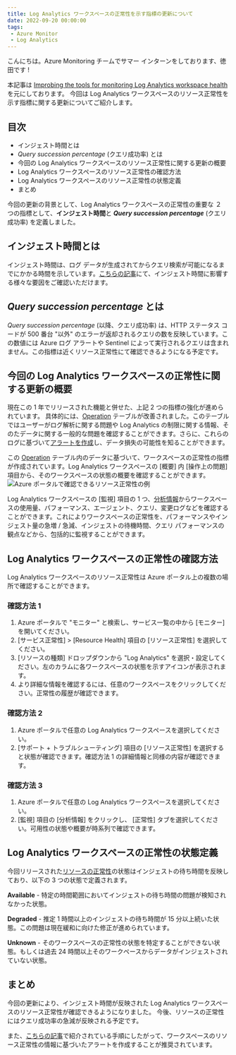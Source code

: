```yaml
---
title: Log Analytics ワークスペースの正常性を示す指標の更新について
date: 2022-09-20 00:00:00
tags:
 - Azure Monitor
 - Log Analytics
---
```


こんにちは。Azure Monitoring チームでサマー インターンをしております、徳田です ! 

本記事は [Improbing the tools for monitoring Log Analytics workspace health](https://techcommunity.microsoft.com/t5/azure-observability-blog/improving-the-tools-for-monitoring-log-analytics-workspace/ba-p/3566634) を元にしております。 
今回は Log Analytics ワークスペースのリソース正常性を示す指標に関する更新についてご紹介します。

<!-- more -->

## 目次
- インジェスト時間とは
- *Query succession percentage* (クエリ成功率) とは
- 今回の Log Analytics ワークスペースのリソース正常性に関する更新の概要
- Log Analytics ワークスペースのリソース正常性の確認方法
- Log Analytics ワークスペースのリソース正常性の状態定義
- まとめ

今回の更新の背景として、Log Analytics ワークスペースの正常性の重要な ２ つの指標として、**インジェスト時間**と ***Query succession percentage*** (クエリ成功率) を定義しました。

## インジェスト時間とは
インジェスト時間は、ログ データが生成されてからクエリ検索が可能になるまでにかかる時間を示しています。[こちらの記事](https://docs.microsoft.com/ja-jp/azure/azure-monitor/logs/data-ingestion-time)にて、インジェスト時間に影響する様々な要因をご確認いただけます。

## *Query succession percentage* とは
*Query succession percentage* (以降、クエリ成功率) は、HTTP ステータス コードが 500 番台 "以外" のエラーが返却されるクエリの数を反映しています。この数値には Azure ログ アラートや Sentinel によって実行されるクエリは含まれません。この指標は近くリソース正常性にて確認できるようになる予定です。

## 今回の Log Analytics ワークスペースの正常性に関する更新の概要
現在この 1 年でリリースされた機能と併せた、上記 2 つの指標の強化が進められています。
具体的には、[Operation](https://docs.microsoft.com/ja-jp/azure/azure-monitor/reference/tables/operation) テーブルが改善されました。このテーブルではユーザーがログ解析に関する問題や Log Analytics の制限に関する情報、そのたデータに関する一般的な問題を確認することができます。さらに、これらのログに基づいて[アラートを作成](https://docs.microsoft.com/ja-jp/azure/azure-monitor/logs/daily-cap#alert-when-daily-cap-is-reached)し、データ損失の可能性を知ることができます。

この [Operation](https://docs.microsoft.com/ja-jp/azure/azure-monitor/reference/tables/operation) テーブル内のデータに基づいて、ワークスペースの正常性の指標が作成されています。Log Analytics ワークスペースの [概要] 内 [操作上の問題] 項目から、そのワークスペースの状態の概要を確認することができます。
![Azure ポータルで確認できるリソース正常性の例](./UpdateLAHealth/warning_status.png)

Log Analytics ワークスペースの [監視] 項目の 1 つ、[分析情報](https://docs.microsoft.com/ja-jp/azure/azure-monitor/logs/log-analytics-workspace-insights-overview)からワークスペースの使用量、パフォーマンス、エージェント、クエリ、変更ログなどを確認することができます。これによりワークスペースの正常性を、パフォーマンスやインジェスト量の急増 / 急減、インジェストの待機時間、クエリ パフォーマンスの観点などから、包括的に監視することができます。

## Log Analytics ワークスペースの正常性の確認方法
Log Analytics ワークスペースのリソース正常性は Azure ポータル上の複数の場所で確認することができます。
### 確認方法 1
1. Azure ポータルで "モニター" と検索し、サービス一覧の中から [モニター] を開いてください。
2. [サービス正常性] > [Resource Health] 項目の [リソース正常性] を選択してください。
3. [リソースの種類] ドロップダウンから "Log Analytics" を選択・設定してください。左のカラムに各ワークスペースの状態を示すアイコンが表示されます。
4. より詳細な情報を確認するには、任意のワークスペースをクリックしてください。正常性の履歴が確認できます。

### 確認方法 2
1. Azure ポータルで任意の Log Analytics ワークスペースを選択してください。
2. [サポート + トラブルシューティング] 項目の [リソース正常性] を選択すると状態が確認できます。確認方法 1 の詳細情報と同様の内容が確認できます。

### 確認方法 3
1. Azure ポータルで任意の Log Analytics ワークスペースを選択してください。
2. [監視] 項目の [分析情報] をクリックし、 [正常性] タブを選択してください。可用性の状態や概要が時系列で確認できます。

## Log Analytics ワークスペースの正常性の状態定義
今回リリースされた[リソースの正常性](https://docs.microsoft.com/ja-jp/azure/service-health/resource-health-overview)の状態はインジェストの待ち時間を反映しており、以下の 3 つの状態で定義されます。

**Available** - 特定の時間範囲においてインジェストの待ち時間の問題が検知されなかった状態。

**Degraded** - 推定 1 時間以上のインジェストの待ち時間が 15 分以上続いた状態。この問題は現在緩和に向けた修正が進められています。

**Unknown** - そのワークスペースの正常性の状態を特定することができない状態。もしくは過去 24 時間以上そのワークペースからデータがインジェストされていない状態。

## まとめ
今回の更新により、インジェスト時間が反映された Log Analytics ワークスペースのリソース正常性が確認できるようになりました。
今後、リソースの正常性にはクエリ成功率の急減が反映される予定です。

また、[こちらの記事](https://docs.microsoft.com/ja-jp/azure/azure-monitor/alerts/alerts-create-new-alert-rule?tabs=metric)で紹介されている手順にしたがって、ワークスペースのリソース正常性の情報に基づいたアラートを作成することが推奨されています。